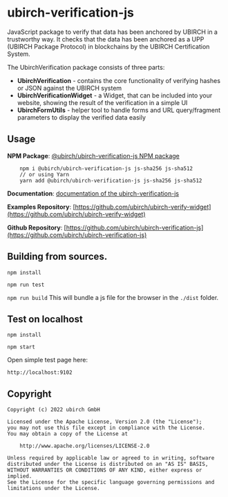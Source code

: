 # ubirch-verification-js

JavaScript package to verify that data has been anchored by UBIRCH in a trustworthy way. It checks that the data has been anchored as a
UPP (UBIRCH Package Protocol) in blockchains by the UBIRCH Certification System.

The UbirchVerification package consists of three parts:

* **UbirchVerification** - contains the core functionality of verifying hashes or JSON against the UBIRCH system
* **UbirchVerificationWidget** - a Widget, that can be included into your website, showing the result of the verification in a simple UI
* **UbirchFormUtils** - helper tool to handle forms and URL query/fragment parameters to display the verified data easily

## Usage

**NPM Package**:  [@ubirch/ubirch-verification-js NPM package](https://www.npmjs.com/package/@ubirch/ubirch-verification-js)

```
    npm i @ubirch/ubirch-verification-js js-sha256 js-sha512
    // or using Yarn
    yarn add @ubirch/ubirch-verification-js js-sha256 js-sha512
```

**Documentation**: [documentation of the ubirch-verification-js](https://developer.ubirch.com/ubirch-verification-js/)

**Examples Repository**: [https://github.com/ubirch/ubirch-verify-widget](https://github.com/ubirch/ubirch-verify-widget)

**Github Repository**: [https://github.com/ubirch/ubirch-verification-js](https://github.com/ubirch/ubirch-verification-js)

## Building from sources.

`npm install`

`npm run test`

`npm run build` This will bundle a js file for the browser in the `./dist` folder.

## Test on localhost

`npm install`

`npm start`

Open simple test page here:

`http://localhost:9102`

## Copyright

```fundamental
Copyright (c) 2022 ubirch GmbH

Licensed under the Apache License, Version 2.0 (the "License");
you may not use this file except in compliance with the License.
You may obtain a copy of the License at

    http://www.apache.org/licenses/LICENSE-2.0

Unless required by applicable law or agreed to in writing, software
distributed under the License is distributed on an "AS IS" BASIS,
WITHOUT WARRANTIES OR CONDITIONS OF ANY KIND, either express or implied.
See the License for the specific language governing permissions and
limitations under the License.
```
